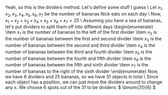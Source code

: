 Yeah, so this is the dividers method. Let's define some stuff I guess \\
Let $x_1, x_2, x_3, x_4, x_5, x_6, x_7$ be the number of bananas Nick eats on each day \\
Now, $x_1 + x_2 + x_3 + x_4 + x_5 + x_6 + x_7 = 25$ \\
Assuming you have a sea of bananas, let's put dividers to split them off into different days
\begin{enumerate}
\item $x_1$ is the number of bananas to the left of the first divider
\item $x_2$ is the number of bananas between the first and second divider
\item $x_3$ is the number of bananas between the second and third divider
\item $x_4$ is the number of bananas between the third and fourth divider
\item $x_5$ is the number of bananas between the fourth and fifth divider
\item $x_6$ is the number of bananas between the fifth and sixth divider
\item $x_7$ is the number of bananas to the right of the sixth divider
\end{enumerate}
Now, we have 6 dividers and 25 bananas, so we have 31 objects in total \\
Since each object has a position, we can just move the dividers around to change any x.
We choose 6 spots out of the 31 to be dividers: $ \binom{31}{6} $
